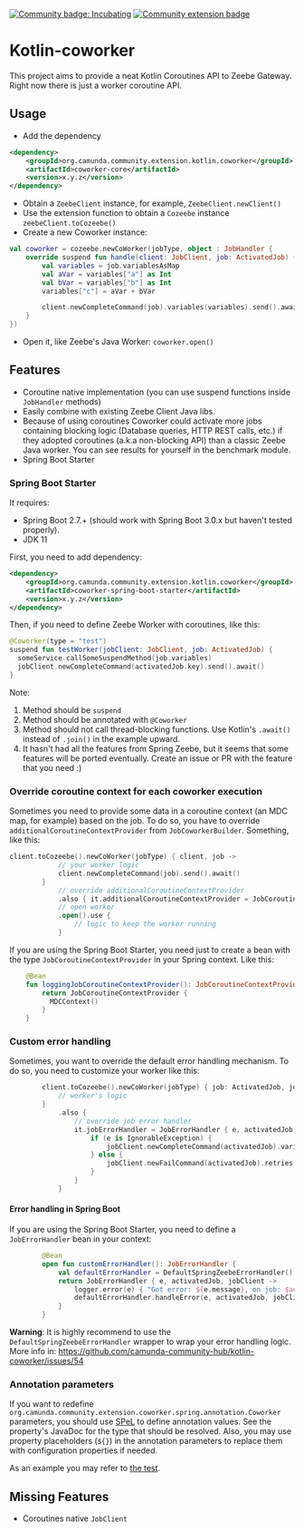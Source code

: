 [![Community badge: Incubating](https://img.shields.io/badge/Lifecycle-Incubating-blue)](https://github.com/Camunda-Community-Hub/community/blob/main/extension-lifecycle.md#incubating-)
[![Community extension badge](https://img.shields.io/badge/Community%20Extension-An%20open%20source%20community%20maintained%20project-FF4700)](https://github.com/camunda-community-hub/community)

# Kotlin-coworker

This project aims to provide a neat Kotlin Coroutines API to Zeebe Gateway. Right now there is just a worker coroutine API.

## Usage

* Add the dependency
```xml
<dependency>
    <groupId>org.camunda.community.extension.kotlin.coworker</groupId>
    <artifactId>coworker-core</artifactId>
    <version>x.y.z</version>
</dependency>
```
* Obtain a `ZeebeClient` instance, for example, `ZeebeClient.newClient()`
* Use the extension function to obtain a `Cozeebe` instance `zeebeClient.toCozeebe()`
* Create a new Coworker instance:
```kotlin
val coworker = cozeebe.newCoWorker(jobType, object : JobHandler {
    override suspend fun handle(client: JobClient, job: ActivatedJob) {
        val variables = job.variablesAsMap
        val aVar = variables["a"] as Int
        val bVar = variables["b"] as Int
        variables["c"] = aVar + bVar

        client.newCompleteCommand(job).variables(variables).send().await()
    }
})
```
* Open it, like Zeebe's Java Worker: `coworker.open()`

## Features

- Coroutine native implementation (you can use suspend functions inside `JobHandler` methods)
- Easily combine with existing Zeebe Client Java libs.
- Because of using coroutines Coworker could activate more jobs containing blocking logic (Database queries, HTTP REST calls, etc.) if they adopted coroutines (a.k.a non-blocking API) than a classic Zeebe Java worker. You can see results for yourself in the benchmark module.
- Spring Boot Starter

### Spring Boot Starter

It requires:
- Spring Boot 2.7.+ (should work with Spring Boot 3.0.x but haven't tested properly).
- JDK 11

First, you need to add dependency:
```xml
<dependency>
    <groupId>org.camunda.community.extension.kotlin.coworker</groupId>
    <artifactId>coworker-spring-boot-starter</artifactId>
    <version>x.y.z</version>
</dependency>
```

Then, if you need to define Zeebe Worker with coroutines, like this:
```kotlin
@Coworker(type = "test")
suspend fun testWorker(jobClient: JobClient, job: ActivatedJob) {
  someService.callSomeSuspendMethod(job.variables)
  jobClient.newCompleteCommand(activatedJob.key).send().await()
}
```

Note:
1. Method should be `suspend`
2. Method should be annotated with `@Coworker`
3. Method should not call thread-blocking functions. Use Kotlin's `.await()` instead of `.join()` in the example upward.
4. It hasn't had all the features from Spring Zeebe, but it seems that some features will be ported eventually. Create an issue or PR with the feature that you need :)

### Override coroutine context for each coworker execution

Sometimes you need to provide some data in a coroutine context (an MDC map, for example) based on the job.
To do so, you have to override `additionalCoroutineContextProvider` from `JobCoworkerBuilder`. Something, like this:

```kotlin
client.toCozeebe().newCoWorker(jobType) { client, job ->
            // your worker logic
            client.newCompleteCommand(job).send().await()
        }
            // override additionalCoroutineContextProvider
            .also { it.additionalCoroutineContextProvider = JobCoroutineContextProvider { testCoroutineContext } }
            // open worker
            .open().use {
                // logic to keep the worker running
            }
```

If you are using the Spring Boot Starter, you need just to create a bean with the type `JobCoroutineContextProvider` in your Spring context. Like this:
```kotlin
    @Bean
    fun loggingJobCoroutineContextProvider(): JobCoroutineContextProvider {
        return JobCoroutineContextProvider {
          MDCContext()
        }
    }
```

### Custom error handling

Sometimes, you want to override the default error handling mechanism. To do so, you need to customize your worker like this:

```kotlin
        client.toCozeebe().newCoWorker(jobType) { job: ActivatedJob, jobClient: JobClient ->
            // worker's logic
        }
            .also {
                // override job error handler
                it.jobErrorHandler = JobErrorHandler { e, activatedJob, jobClient ->
                    if (e is IgnorableException) {
                        jobClient.newCompleteCommand(activatedJob).variables(mapOf("ignored" to true)).send().await()
                    } else {
                        jobClient.newFailCommand(activatedJob).retries(activatedJob.retries - 1).send().await()
                    }
                }
            }
```

#### Error handling in Spring Boot

If you are using the Spring Boot Starter, you need to define a `JobErrorHandler` bean in your context:
```kotlin
        @Bean
        open fun customErrorHandler(): JobErrorHandler {
            val defaultErrorHandler = DefaultSpringZeebeErrorHandler()
            return JobErrorHandler { e, activatedJob, jobClient ->
                logger.error(e) { "Got error: ${e.message}, on job: $activatedJob" }
                defaultErrorHandler.handleError(e, activatedJob, jobClient)
            }
        }
```

**Warning**: It is highly recommend to use the `DefaultSpringZeebeErrorHandler` wrapper to wrap your error handling logic. More info in: https://github.com/camunda-community-hub/kotlin-coworker/issues/54

### Annotation parameters

If you want to redefine `org.camunda.community.extension.coworker.spring.annotation.Coworker` parameters, you should use [SPeL](https://docs.spring.io/spring-framework/docs/current/reference/html/core.html#expressions) to define annotation values.
See the property's JavaDoc for the type that should be resolved.
Also, you may use property placeholders (`${}`) in the annotation parameters to replace them with configuration properties if needed.

As an example you may refer to [the test](coworker-spring-boot-starter/src/test/kotlin/org/camunda/community/extension/coworker/spring/property/SpelValuesCoworkerIntegrationTest.kt).

## Missing Features

* Coroutines native `JobClient`

